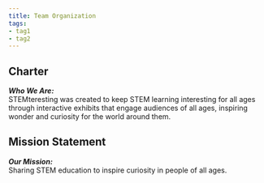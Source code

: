 ```yaml
---
title: Team Organization
tags:
- tag1
- tag2
---
```


## Charter
***Who We Are:*** <br>
STEMteresting was created to keep STEM learning 
interesting for all ages through interactive 
exhibits that engage audiences of all ages, 
inspiring wonder and curiosity for the world 
around them.
## Mission Statement
***Our Mission:*** <br>
Sharing STEM education to inspire curiosity in 
people of all ages.

<br>


